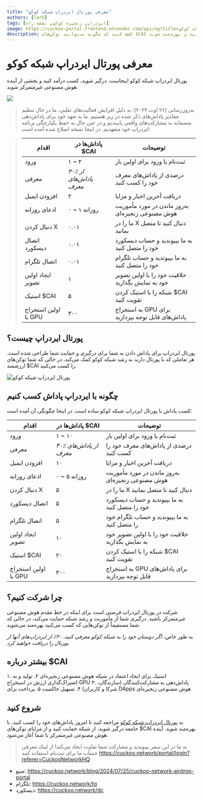 ```yaml
---
title: "معرفی پورتال ایردراپ شبکه کوکو"
authors: [lark]
tags: [ایردراپ, زنجیره کوکو, نقشه راه]
image: https://cuckoo-portal-frontend.onrender.com/api/og?title=معرفی پورتال ایردراپ شبکه کوکو
description: کشف کنید که چگونه می‌توانید توکن‌های $CAI را از طریق پورتال ایردراپ شبکه کوکو کسب کنید. امروز با هوش مصنوعی غیرمتمرکز درگیر شوید، حمایت کنید و بهره‌مند شوید!
---
```


# معرفی پورتال ایردراپ شبکه کوکو

پورتال ایردراپ شبکه کوکو اینجاست. درگیر شوید، کسب درآمد کنید و بخشی از آینده هوش مصنوعی غیرمتمرکز شوید.

![](https://cuckoo-network.b-cdn.net/2024-07-25-cuckoo-network-airdrop-portal.webp)

> به‌روزرسانی (۲۶ اوت ۲۰۲۴): به دلیل افزایش فعالیت‌های تقلبی، ما در حال تنظیم مقادیر پاداش‌های ذکر شده در زیر هستیم. ما به تعهد خود برای پاداش‌دهی منصفانه به مشارکت‌های واقعی پایبندیم و در عین حال به حفظ یکپارچگی برنامه ایردراپ خود متعهدیم. در اینجا نسخه اصلاح شده آمده است:

> | اقدام                 | پاداش‌ها در $CAI            | توضیحات                                    |
> | ---------------------- | -------------------------- | ---------------------------------------------- |
> | ورود                  | ۱ ~ ۲                      | ثبت‌نام یا ورود برای اولین بار                  |
> | معرفی                  | _۳۰٪ از پاداش‌های معرف_ | درصدی از پاداش‌های معرف خود را کسب کنید    |
> | افزودن ایمیل              | ۲                          | دریافت آخرین اخبار و مزایا               |
> | ادعای روزانه            | ۰ ~ ۱ روزانه                | به‌روز ماندن در مورد مأموریت هوش مصنوعی زنجیره‌ای      |
> | دنبال کردن X               | ۰.۰۱                       | ما را در X دنبال کنید تا متصل بمانید               |
> | اتصال دیسکورد           | ۰.۰۱                       | به ما بپیوندید و حساب دیسکورد خود را متصل کنید             |
> | اتصال تلگرام          | ۰.۰۱                       | به ما بپیوندید و حساب تلگرام خود را متصل کنید            |
> | ایجاد اولین تصویر       | ۱                          | خلاقیت خود را با اولین تصویر خود به نمایش بگذارید |
> | استیک $CAI             | ۵                          | شبکه را با استیک کردن $CAI تقویت کنید         |
> | اولین استخراج با GPU | ۳۰۰                        | به استخراج GPU برای پاداش‌های قابل توجه بپردازید   |

## پورتال ایردراپ چیست؟

پورتال ایردراپ برای پاداش دادن به شما برای درگیری و حمایت شما طراحی شده است. هر تعاملی که با پورتال دارید به رشد شبکه کوکو کمک می‌کند، در حالی که شما توکن‌های ارزشمند $CAI را کسب می‌کنید.

![پورتال ایردراپ شبکه کوکو](https://cuckoo-network.b-cdn.net/airdrop-portal.webp "پورتال ایردراپ شبکه کوکو")

## چگونه با ایردراپ پاداش کسب کنیم

کسب پاداش با پورتال ایردراپ شبکه کوکو ساده است. در اینجا چگونگی آن آمده است:

| اقدام                 | پاداش‌ها در $CAI            | توضیحات                                    |
| ---------------------- | -------------------------- | ---------------------------------------------- |
| ورود                  | ۱ ~ ۱۰                     | ثبت‌نام یا ورود برای اولین بار                  |
| معرفی                  | _۳۰٪ از پاداش‌های معرف_ | درصدی از پاداش‌های معرف خود را کسب کنید    |
| افزودن ایمیل              | ۱۰                         | دریافت آخرین اخبار و مزایا               |
| ادعای روزانه            | ۰ ~ ۵ روزانه                | به‌روز ماندن در مورد مأموریت هوش مصنوعی زنجیره‌ای      |
| دنبال کردن X               | ۵                          | ما را در X دنبال کنید تا متصل بمانید               |
| اتصال دیسکورد           | ۵                          | به ما بپیوندید و حساب دیسکورد خود را متصل کنید             |
| اتصال تلگرام          | ۵                          | به ما بپیوندید و حساب تلگرام خود را متصل کنید            |
| ایجاد اولین تصویر       | ۱۰                         | خلاقیت خود را با اولین تصویر خود به نمایش بگذارید |
| استیک $CAI             | ۲۰                         | شبکه را با استیک کردن $CAI تقویت کنید         |
| اولین استخراج با GPU | ۳۰۰                        | به استخراج GPU برای پاداش‌های قابل توجه بپردازید   |

## چرا شرکت کنیم؟

شرکت در پورتال ایردراپ فرصتی است برای اینکه در خط مقدم هوش مصنوعی غیرمتمرکز باشید. درگیری شما از مأموریت و رشد شبکه حمایت می‌کند، در حالی که شما مستقیماً از توکن‌هایی که کسب می‌کنید بهره‌مند می‌شوید.

به طور خاص، _اگر دوستان خود را به شبکه کوکو معرفی کنید، ۳۰٪ از ایردراپ‌های آنها از پورتال را دریافت خواهید کرد._

## بیشتر درباره $CAI

۱. استیک برای ایجاد اعتماد در شبکه هوش مصنوعی زنجیره‌ای
۲. تولید و به اشتراک‌گذاری ارزش در استخراج GPU
۳. پاداش‌دهی به مشارکت‌کنندگان (سازندگان، شرکا و کاربران)
۴. تسهیل حاکمیت
۵. پرداخت برای DApps هوش مصنوعی زنجیره‌ای

## شروع کنید

به [پورتال ایردراپ شبکه کوکو](https://cuckoo.network/portal/airdrop) مراجعه کنید تا امروز پاداش‌های خود را کسب کنید. با جامعه درگیر شوید، از شبکه حمایت کنید و از مزایای توکن‌های $CAI بهره‌مند شوید. آینده هوش مصنوعی غیرمتمرکز با شما آغاز می‌شود.

> به ما در این سفر بپیوندید و مشارکت شما تفاوت ایجاد می‌کند! از لینک معرفی حساب ما برای ثبت‌نام استفاده کنید https://cuckoo.network/portal/login?referer=CuckooNetworkHQ

- منبع: https://cuckoo.network/blog/2024/07/25/cuckoo-network-airdrop-portal
- تلگرام: https://cuckoo.network/tg
- دیسکورد: https://cuckoo.network/dc
